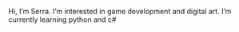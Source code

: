 Hi, I’m Serra.
I’m interested in game development and digital art.
I’m currently learning python and c#
